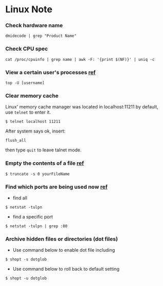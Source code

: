 # Linux Note

### Check hardware name
```shell
dmidecode | grep "Product Name"
```

### Check CPU spec
```shell
cat /proc/cpuinfo | grep name | awk -F: '{print $(NF)}' | uniq -c
```

### View a certain user's processes [ref](http://unix.stackexchange.com/questions/85466/how-to-see-process-created-by-specific-user-in-unix-linux)
```shell
top -U [username]
```

### Clear memory cache
Linux' memory cache manager was located in localhost:11211 by default, use `telnet` to enter it.
```shell
$ telnet localhost 11211
```
After system says ok, insert:
```shell
flush_all
```
then type `quit` to leave talnet mode.

### Empty the contents of a file [ref](http://unix.stackexchange.com/questions/88808/empty-the-contents-of-a-file)
```
$ truncate -s 0 yourFileName
```

### Find which ports are being used now [ref](http://www.cyberciti.biz/faq/what-process-has-open-linux-port/)
* find all   
```shell
$ netstat -tulpn
```
* find a specific port
```shell
$ netstat -tulpn | grep :80
```

### Archive hidden files or directories (dot files)
* Use command below to enable dot file including
```
$ shopt -s dotglob
```
* Use command below to roll back to default setting
```
$ shopt -u dotglob
```
